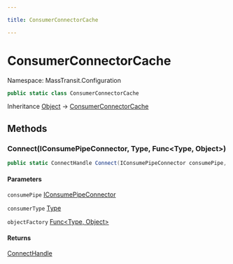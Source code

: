 ```yaml
---

title: ConsumerConnectorCache

---
```


# ConsumerConnectorCache

Namespace: MassTransit.Configuration

```csharp
public static class ConsumerConnectorCache
```

Inheritance [Object](https://learn.microsoft.com/en-us/dotnet/api/system.object) → [ConsumerConnectorCache](../masstransit-configuration/consumerconnectorcache)

## Methods

### **Connect(IConsumePipeConnector, Type, Func\<Type, Object\>)**

```csharp
public static ConnectHandle Connect(IConsumePipeConnector consumePipe, Type consumerType, Func<Type, object> objectFactory)
```

#### Parameters

`consumePipe` [IConsumePipeConnector](../../masstransit-abstractions/masstransit/iconsumepipeconnector)<br/>

`consumerType` [Type](https://learn.microsoft.com/en-us/dotnet/api/system.type)<br/>

`objectFactory` [Func\<Type, Object\>](https://learn.microsoft.com/en-us/dotnet/api/system.func-2)<br/>

#### Returns

[ConnectHandle](../../masstransit-abstractions/masstransit/connecthandle)<br/>
